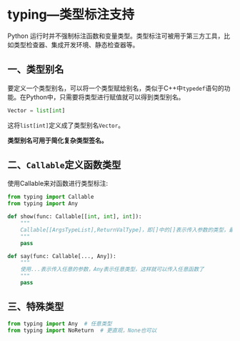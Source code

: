 # typing—类型标注支持

Python 运行时并不强制标注函数和变量类型。类型标注可被用于第三方工具，比如类型检查器、集成开发环境、静态检查器等。

## 一、类型别名

要定义一个类型别名，可以将一个类型赋给别名，类似于C++中`typedef`语句的功能。在Python中，只需要将类型进行赋值就可以得到类型别名。

```python
Vector = list[int]
```

这将`list[int]`定义成了类型别名`Vector`。

**类型别名可用于简化复杂类型签名。**



## 二、`Callable`定义函数类型

使用Callable来对函数进行类型标注:

```python
from typing import Callable
from typing import Any

def show(func: Callable[[int, int], int]):
    """
    Callable[[ArgsTypeList],ReturnValType]，即[]中的[]表示传入参数的类型，最后一个表示函数返回值类型，这样是为了将传入参数和函数返回值分开。
    """
    pass

def say(func: Callable[..., Any]):
    """
    使用...表示传入任意的参数，Any表示任意类型，这样就可以传入任意函数了
    """
    pass
```



## 三、特殊类型

```python
from typing import Any  # 任意类型
from typing import NoReturn  # 更直观，None也可以
```

